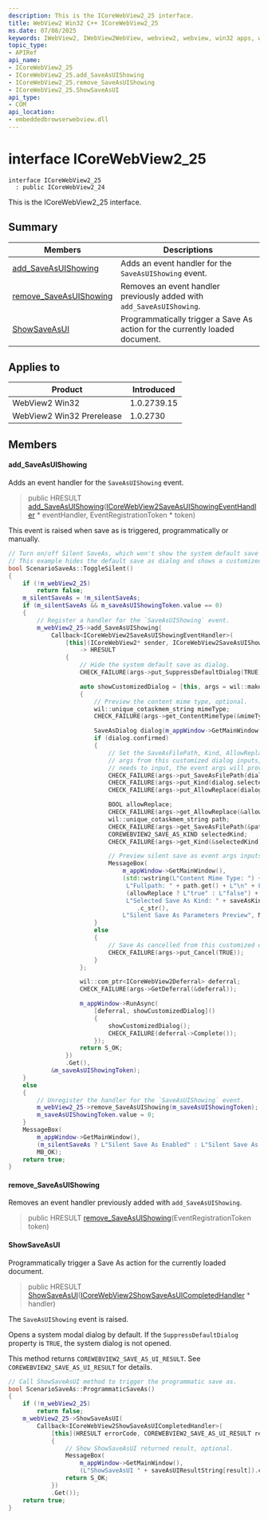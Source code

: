 ```yaml
---
description: This is the ICoreWebView2_25 interface.
title: WebView2 Win32 C++ ICoreWebView2_25
ms.date: 07/08/2025
keywords: IWebView2, IWebView2WebView, webview2, webview, win32 apps, win32, edge, ICoreWebView2, ICoreWebView2Controller, browser control, edge html, ICoreWebView2_25
topic_type: 
- APIRef
api_name:
- ICoreWebView2_25
- ICoreWebView2_25.add_SaveAsUIShowing
- ICoreWebView2_25.remove_SaveAsUIShowing
- ICoreWebView2_25.ShowSaveAsUI
api_type:
- COM
api_location:
- embeddedbrowserwebview.dll
---
```


# interface ICoreWebView2_25

```
interface ICoreWebView2_25
  : public ICoreWebView2_24
```

This is the ICoreWebView2_25 interface.

## Summary

 Members                        | Descriptions
--------------------------------|---------------------------------------------
[add_SaveAsUIShowing](#add_saveasuishowing) | Adds an event handler for the `SaveAsUIShowing` event.
[remove_SaveAsUIShowing](#remove_saveasuishowing) | Removes an event handler previously added with `add_SaveAsUIShowing`.
[ShowSaveAsUI](#showsaveasui) | Programmatically trigger a Save As action for the currently loaded document.

## Applies to

Product                         | Introduced
--------------------------------|---------------------------------------------
WebView2 Win32            |    1.0.2739.15
WebView2 Win32 Prerelease |    1.0.2730

## Members

#### add_SaveAsUIShowing

Adds an event handler for the `SaveAsUIShowing` event.

> public HRESULT [add_SaveAsUIShowing](#add_saveasuishowing)([ICoreWebView2SaveAsUIShowingEventHandler](icorewebview2saveasuishowingeventhandler.md#icorewebview2saveasuishowingeventhandler) * eventHandler, EventRegistrationToken * token)

This event is raised when save as is triggered, programmatically or manually.

```cpp
// Turn on/off Silent SaveAs, which won't show the system default save as dialog.
// This example hides the default save as dialog and shows a customized dialog.
bool ScenarioSaveAs::ToggleSilent()
{
    if (!m_webView2_25)
        return false;
    m_silentSaveAs = !m_silentSaveAs;
    if (m_silentSaveAs && m_saveAsUIShowingToken.value == 0)
    {
        // Register a handler for the `SaveAsUIShowing` event.
        m_webView2_25->add_SaveAsUIShowing(
            Callback<ICoreWebView2SaveAsUIShowingEventHandler>(
                [this](ICoreWebView2* sender, ICoreWebView2SaveAsUIShowingEventArgs* args)
                    -> HRESULT
                {
                    // Hide the system default save as dialog.
                    CHECK_FAILURE(args->put_SuppressDefaultDialog(TRUE));

                    auto showCustomizedDialog = [this, args = wil::make_com_ptr(args)]
                    {
                        // Preview the content mime type, optional.
                        wil::unique_cotaskmem_string mimeType;
                        CHECK_FAILURE(args->get_ContentMimeType(&mimeType));

                        SaveAsDialog dialog(m_appWindow->GetMainWindow(), saveAsKind);
                        if (dialog.confirmed)
                        {
                            // Set the SaveAsFilePath, Kind, AllowReplace for the event
                            // args from this customized dialog inputs, optional. If nothing
                            // needs to input, the event args will provide default values.
                            CHECK_FAILURE(args->put_SaveAsFilePath(dialog.path.c_str()));
                            CHECK_FAILURE(args->put_Kind(dialog.selectedKind));
                            CHECK_FAILURE(args->put_AllowReplace(dialog.allowReplace));

                            BOOL allowReplace;
                            CHECK_FAILURE(args->get_AllowReplace(&allowReplace));
                            wil::unique_cotaskmem_string path;
                            CHECK_FAILURE(args->get_SaveAsFilePath(&path));
                            COREWEBVIEW2_SAVE_AS_KIND selectedKind;
                            CHECK_FAILURE(args->get_Kind(&selectedKind));

                            // Preview silent save as event args inputs, optional.
                            MessageBox(
                                m_appWindow->GetMainWindow(),
                                (std::wstring(L"Content Mime Type: ") + mimeType.get() + L"\n" +
                                 L"Fullpath: " + path.get() + L"\n" + L"Allow Replace: " +
                                 (allowReplace ? L"true" : L"false") + L"\n" +
                                 L"Selected Save As Kind: " + saveAsKindString[selectedKind])
                                    .c_str(),
                                L"Silent Save As Parameters Preview", MB_OK);
                        }
                        else
                        {
                            // Save As cancelled from this customized dialog.
                            CHECK_FAILURE(args->put_Cancel(TRUE));
                        }
                    };

                    wil::com_ptr<ICoreWebView2Deferral> deferral;
                    CHECK_FAILURE(args->GetDeferral(&deferral));

                    m_appWindow->RunAsync(
                        [deferral, showCustomizedDialog]()
                        {
                            showCustomizedDialog();
                            CHECK_FAILURE(deferral->Complete());
                        });
                    return S_OK;
                })
                .Get(),
            &m_saveAsUIShowingToken);
    }
    else
    {
        // Unregister the handler for the `SaveAsUIShowing` event.
        m_webView2_25->remove_SaveAsUIShowing(m_saveAsUIShowingToken);
        m_saveAsUIShowingToken.value = 0;
    }
    MessageBox(
        m_appWindow->GetMainWindow(),
        (m_silentSaveAs ? L"Silent Save As Enabled" : L"Silent Save As Disabled"), L"Info",
        MB_OK);
    return true;
}
```

#### remove_SaveAsUIShowing

Removes an event handler previously added with `add_SaveAsUIShowing`.

> public HRESULT [remove_SaveAsUIShowing](#remove_saveasuishowing)(EventRegistrationToken token)

#### ShowSaveAsUI

Programmatically trigger a Save As action for the currently loaded document.

> public HRESULT [ShowSaveAsUI](#showsaveasui)([ICoreWebView2ShowSaveAsUICompletedHandler](icorewebview2showsaveasuicompletedhandler.md#icorewebview2showsaveasuicompletedhandler) * handler)

The `SaveAsUIShowing` event is raised.

Opens a system modal dialog by default. If the `SuppressDefaultDialog` property is `TRUE`, the system dialog is not opened.

This method returns `COREWEBVIEW2_SAVE_AS_UI_RESULT`. See `COREWEBVIEW2_SAVE_AS_UI_RESULT` for details.

```cpp
// Call ShowSaveAsUI method to trigger the programmatic save as.
bool ScenarioSaveAs::ProgrammaticSaveAs()
{
    if (!m_webView2_25)
        return false;
    m_webView2_25->ShowSaveAsUI(
        Callback<ICoreWebView2ShowSaveAsUICompletedHandler>(
            [this](HRESULT errorCode, COREWEBVIEW2_SAVE_AS_UI_RESULT result) -> HRESULT
            {
                // Show ShowSaveAsUI returned result, optional.
                MessageBox(
                    m_appWindow->GetMainWindow(),
                    (L"ShowSaveAsUI " + saveAsUIResultString[result]).c_str(), L"Info", MB_OK);
                return S_OK;
            })
            .Get());
    return true;
}
```

